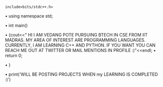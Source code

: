 	include<bits/stdc++.h>

•	using namespace std;

•	int main()

•	{cout<<" HI I AM VEDANG POTE PURSUING BTECH IN CSE FROM IIT MADRAS. MY AREA OF INTEREST ARE PROGRAMMING LANGUAGES. CURRENTLY, I AM LEARNING C++ AND PYTHON. IF YOU WANT YOU CAN REACH ME OUT AT TWITTER OR MAIL MENTIONS IN PROFILE :)"<<endl;
•	return 0;

•	}

•	print('WILL BE POSTING PROJECTS WHEN my LEARNING IS COMPLETED :)')
